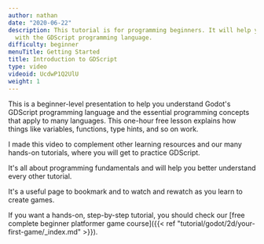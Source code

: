 ```yaml
---
author: nathan
date: "2020-06-22"
description: This tutorial is for programming beginners. It will help you get started
  with the GDScript programming language.
difficulty: beginner
menuTitle: Getting Started
title: Introduction to GDScript
type: video
videoid: UcdwP1Q2UlU
weight: 1
---
```


This is a beginner-level presentation to help you understand Godot's GDScript programming language and the essential programming concepts that apply to many languages. This one-hour free lesson explains how things like variables, functions, type hints, and so on work.

I made this video to complement other learning resources and our many hands-on tutorials, where you will get to practice GDScript. 

It's all about programming fundamentals and will help you better understand every other tutorial.

It's a useful page to bookmark and to watch and rewatch as you learn to create games.

If you want a hands-on, step-by-step tutorial, you should check our [free complete beginner platformer game course]({{< ref "tutorial/godot/2d/your-first-game/_index.md" >}}).

